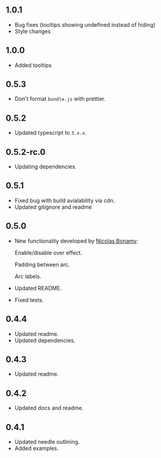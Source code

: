 ## 1.0.1

- Bug fixes (tooltips showing undefined instead of hiding)
- Style changes

## 1.0.0

- Added tooltips

## 0.5.3

- Don't format `bundle.js` with prettier.

## 0.5.2

- Updated typescript to `3.x.x`.

## 0.5.2-rc.0

- Updating dependencies.

## 0.5.1

- Fixed bug with build avialability via cdn.
- Updated gitignore and readme

## 0.5.0

- New functionality developed by [Nicolas Bonamy](https://github.com/nbonamy):

  Enable/disable over effect.

  Padding between arc.

  Arc labels.

- Updated README.
- Fixed tests.

## 0.4.4

- Updated readme.
- Updated dependencies.

## 0.4.3

- Updated readme.

## 0.4.2

- Updated docs and readme.

## 0.4.1

- Updated needle outlining.
- Added examples.
